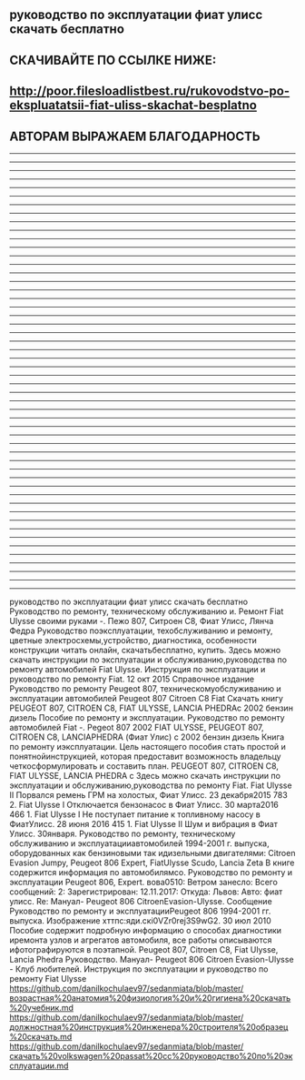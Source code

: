 руководство по эксплуатации фиат улисс скачать бесплатно
--------------------------------------------------
СКАЧИВАЙТЕ ПО ССЫЛКЕ НИЖЕ:
--------------------------------------------------
http://poor.filesloadlistbest.ru/rukovodstvo-po-ekspluatatsii-fiat-uliss-skachat-besplatno
--------------------------------------------------
АВТОРАМ ВЫРАЖАЕМ БЛАГОДАРНОСТЬ
--------------------------------------------------
--------------------------------------------------
--------------------------------------------------
--------------------------------------------------
--------------------------------------------------
--------------------------------------------------
--------------------------------------------------
--------------------------------------------------
--------------------------------------------------
--------------------------------------------------
--------------------------------------------------
--------------------------------------------------
--------------------------------------------------
--------------------------------------------------
--------------------------------------------------
--------------------------------------------------
--------------------------------------------------
--------------------------------------------------
--------------------------------------------------
--------------------------------------------------
--------------------------------------------------
--------------------------------------------------
--------------------------------------------------
--------------------------------------------------
--------------------------------------------------
--------------------------------------------------
--------------------------------------------------
--------------------------------------------------
--------------------------------------------------
--------------------------------------------------
--------------------------------------------------
--------------------------------------------------
--------------------------------------------------
--------------------------------------------------
--------------------------------------------------
--------------------------------------------------
--------------------------------------------------
--------------------------------------------------
--------------------------------------------------
--------------------------------------------------
--------------------------------------------------
--------------------------------------------------
--------------------------------------------------
--------------------------------------------------
--------------------------------------------------
--------------------------------------------------
--------------------------------------------------
--------------------------------------------------
--------------------------------------------------
--------------------------------------------------
--------------------------------------------------
--------------------------------------------------
--------------------------------------------------
руководство по эксплуатации фиат улисс скачать бесплатно Руководство по ремонту, техническому обслуживанию и. Ремонт Fiat Ulysse своими руками -. Пежо 807, Ситроен С8, Фиат Улисс, Лянча Федра Руководство поэксплуатации, техобслуживанию и ремонту, цветные электросхемы,устройство, диагностика, особенности конструкции читать онлайн, скачатьбесплатно, купить. Здесь можно скачать инструкции по эксплуатации и обслуживанию,руководства по ремонту автомобилей Fiat Ulysse. Инструкция по эксплуатации и руководство по ремонту Fiat. 12 окт 2015  Справочное издание Руководство по ремонту Peugeot 807, техническомуобслуживанию и эксплуатации автомобилей Peugeot 807  Citroen C8  Fiat Скачать книгу PEUGEOT 807, CITROEN C8, FIAT ULYSSE, LANCIA PHEDRAс 2002 бензин  дизель Пособие по ремонту и эксплуатации. Руководство по ремонту автомобилей Fiat -. Pegeot 807 2002 FIAT ULYSSE, PEUGEOT 807, CITROEN C8, LANCIAPHEDRA (Фиат Улис) с 2002 бензин  дизель Книга по ремонту иэксплуатации. Цель настоящего пособия  стать простой и понятнойинструкцией, которая предоставит возможность владельцу четкосформулировать и составить план. PEUGEOT 807, CITROEN C8, FIAT ULYSSE, LANCIA PHEDRA с
Здесь можно скачать инструкции по эксплуатации и обслуживанию,руководства по ремонту Fiat. Fiat Ulysse II Порвался ремень ГРМ на холостых, Фиат Улисс. 23 декабря2015 783 2. Fiat Ulysse I Отключается бензонасос в Фиат Улисс. 30 марта2016 466 1. Fiat Ulysse I Не поступает питание к топливному насосу в ФиатУлисс. 28 июня 2016 415 1. Fiat Ulysse II Шум и вибрация в Фиат Улисс. 30января. Руководство по ремонту, техническому обслуживанию и эксплуатацииавтомобилей 1994-2001 г. выпуска, оборудованных как бензиновыми так идизельными двигателями: Citroen Evasion  Jumpy, Peugeot 806  Expert, FiatUlysse  Scudo, Lancia Zeta В книге содержится информация по автомобилямсо. Руководство по ремонту и эксплуатации Peugeot 806, Expert. вова0510: Ветром занесло: Всего сообщений: 2: Зарегистрирован: 12.11.2017: Откуда: Львов: Авто: фиат улисс. Re: Мануал- Peugeot 806 CitroenEvasion-Ulysse. Сообщение  Руководство по ремонту и эксплуатацииPeugeot 806 1994-2001 гг. выпуска. Изображение хттпс:яди.скi0VZr0rej3S9wG2. 30 июл 2010  Пособие содержит подробную информацию о способах диагностики иремонта узлов и агрегатов автомобиля, все работы описываются ифотографируются в поэтапной. Peugeot 807, Citroen C8, Fiat Ulysse, Lancia Phedra Руководство. Мануал- Peugeot 806 Citroen Evasion-Ulysse - Клуб любителей. Инструкция по эксплуатации и руководство по ремонту Fiat Ulysse
https://github.com/danilkochulaev97/sedanmiata/blob/master/возрастная%20анатомия%20физиология%20и%20гигиена%20скачать%20учебник.md
https://github.com/danilkochulaev97/sedanmiata/blob/master/должностная%20инструкция%20инженера%20строителя%20образец%20скачать.md
https://github.com/danilkochulaev97/sedanmiata/blob/master/скачать%20volkswagen%20passat%20cc%20руководство%20по%20эксплуатации.md